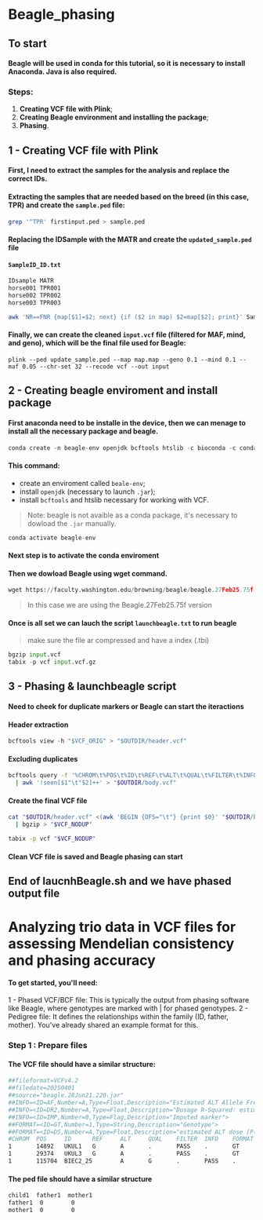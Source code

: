 # Beagle_phasing

## To start
#### Beagle will be used in conda for this tutorial, so it is necessary to install Anaconda. Java is also required.

### Steps:
1. **Creating VCF file with Plink**;
2. **Creating Beagle environment and installing the package**;
3. **Phasing**.

## 1 - Creating VCF file with Plink
#### First, I need to extract the samples for the analysis and replace the correct IDs.
#### Extracting the samples that are needed based on the breed (in this case, TPR) and create the `sample.ped` file:
```bash
grep '^TPR' firstinput.ped > sample.ped
```
#### Replacing the IDSample with the MATR and create the `updated_sample.ped` file
#### `SampleID_ID.txt`
```bash
IDsample MATR 
horse001 TPR001
horse002 TPR002
horse003 TPR003

```
```bash
awk 'NR==FNR {map[$1]=$2; next} {if ($2 in map) $2=map[$2]; print}' SampleID_ID.txt sample.ped > updated_sample.ped
```
#### Finally, we can create the cleaned `input.vcf` file (filtered for MAF, mind, and geno), which will be the final file used for Beagle:
```plink
plink --ped update_sample.ped --map map.map --geno 0.1 --mind 0.1 --maf 0.05 --chr-set 32 --recode vcf --out input
```
## 2 - Creating beagle enviroment and install package
#### First anaconda need to be installe in the device, then we can menage to install all the necessary package and beagle.
```python
conda create -n beagle-env openjdk bcftools htslib -c bioconda -c conda-forge
```
#### This command: 
- create an enviroment called  `beale-env`;
- install `openjdk` (necessary to launch `.jar`);
- install `bcftools` and htslib necessary for working with VCF.
> Note: beagle is not avaible as a conda package, it's necessary to dowload the `.jar` manually.
```python
conda activate beagle-env
```
#### Next step is to activate the conda enviroment
#### Then we dowload Beagle using wget command. 
```python
wget https://faculty.washington.edu/browning/beagle/beagle.27Feb25.75f.jar
```
> In this case we are using the Beagle.27Feb25.75f version
#### Once is all set we can lauch the script `launchbeagle.txt` to run beagle 
> make sure the file ar compressed and have a index (.tbi)
```python
bgzip input.vcf
tabix -p vcf input.vcf.gz
```
## 3 - Phasing & launchbeagle script 
#### Need to cheek for duplicate markers or Beagle can start the iteractions 
#### Header extraction
```python
bcftools view -h "$VCF_ORIG" > "$OUTDIR/header.vcf"
```
#### Excluding duplicates
```bash
bcftools query -f '%CHROM\t%POS\t%ID\t%REF\t%ALT\t%QUAL\t%FILTER\t%INFO\t%FORMAT[\t%GT]\n' "$VCF_ORIG" \
  | awk '!seen[$1"\t"$2]++' > "$OUTDIR/body.vcf"
```
#### Create the final VCF file
```bash
cat "$OUTDIR/header.vcf" <(awk 'BEGIN {OFS="\t"} {print $0}' "$OUTDIR/body.vcf") \
  | bgzip > "$VCF_NODUP"
```
```bash
tabix -p vcf "$VCF_NODUP"
```
#### Clean VCF file is saved and Beagle phasing can start
## End of laucnhBeagle.sh and we have phased output file

# Analyzing trio data in VCF files for assessing Mendelian consistency and phasing accuracy
#### To get started, you'll need:
1 - Phased VCF/BCF file: This is typically the output from phasing software like Beagle, where genotypes are marked with | for phased genotypes.
2 - Pedigree file: It defines the relationships within the family (ID, father, mother). You've already shared an example format for this.
### Step 1 : Prepare files
#### The VCF file should have a similar structure:
```bash
##fileformat=VCFv4.2
##filedate=20250401
##source="beagle.28Jun21.220.jar"
##INFO=<ID=AF,Number=A,Type=Float,Description="Estimated ALT Allele Frequencies">
##INFO=<ID=DR2,Number=A,Type=Float,Description="Dosage R-Squared: estimated squared correlation between estimated REF dose [P(RA) + 2*P(RR)] and true REF dose">
##INFO=<ID=IMP,Number=0,Type=Flag,Description="Imputed marker">
##FORMAT=<ID=GT,Number=1,Type=String,Description="Genotype">
##FORMAT=<ID=DS,Number=A,Type=Float,Description="estimated ALT dose [P(RA) + 2*P(AA)]">
#CHROM  POS     ID      REF     ALT     QUAL    FILTER  INFO    FORMAT  ID_18EQ10137/02        ID_18EQ10143/01        ID_19EQ30390/01        ID_19EQ31113/01        ID_21EQ01288/02        ID_21EQ01289>
1       14892   UKUL1   G       A       .       PASS    .       GT      0|0     0|0     0|1     0|0     1|1     1|0     0|0     0|1     0|0     0|0     0|0     0|0     0|1     1|0     0|1     0|0     0|0  >
1       29374   UKUL3   G       A       .       PASS    .       GT      0|0     0|1     1|0     0|0     0|0     0|1     1|0     1|0     0|1     1|1     1|1     0|1     1|0     0|1     1|0     1|1     1|0  >
1       115704  BIEC2_25        A       G       .       PASS    .       GT      0|0     1|0     0|0     0|0     0|0     0|0     0|0     0|0     1|0     0|0     0|0     1|0     0|0     0|0     0|0     0|0  >
```
#### The ped file should have a similar structure
```bash
child1  father1  mother1  
father1  0        0       
mother1  0        0        
```
